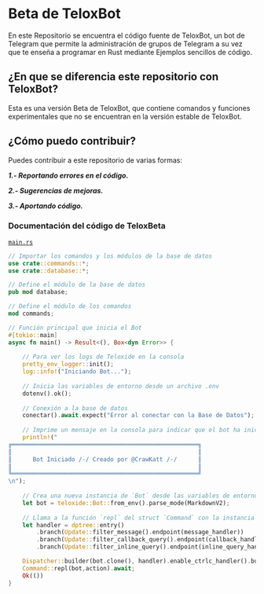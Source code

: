 # Beta de TeloxBot

En este Repositorio se encuentra el código fuente de TeloxBot, un bot de Telegram que permite la administración de grupos de Telegram a su vez que te enseña a programar en Rust mediante
Ejemplos sencillos de código.

## ¿En que se diferencia este repositorio con TeloxBot?

Esta es una versión Beta de TeloxBot, que contiene comandos y funciones experimentales que no se encuentran en la versión estable de TeloxBot.

## ¿Cómo puedo contribuir?
Puedes contribuir a este repositorio de varias formas:

***1.- Reportando errores en el código.***

***2.- Sugerencias de mejoras.***

***3.- Aportando código.***

### Documentación del código de TeloxBeta

[`main.rs`](https://github.com/CrawKatt/TeloxBeta/blob/master/src/main.rs)

```rust
// Importar los comandos y los módulos de la base de datos
use crate::commands::*;
use crate::database::*;

// Define el módulo de la base de datos
pub mod database;

// Define el módulo de los comandos
mod commands;

// Función principal que inicia el Bot
#[tokio::main]
async fn main() -> Result<(), Box<dyn Error>> {
    
    // Para ver los logs de Teloxide en la consola
    pretty_env_logger::init();
    log::info!("Iniciando Bot...");
    
    // Inicia las variables de entorno desde un archivo .env
    dotenv().ok();
    
    // Conexión a la base de datos
    conectar().await.expect("Error al conectar con la Base de Datos");
    
    // Imprime un mensaje en la consola para indicar que el bot ha iniciado
    println!("
╔═════════════════════════════════════════════════════╗
║                                                     ║
║      Bot Iniciado /-/ Creado por @CrawKatt /-/      ║
║                                                     ║
╚═════════════════════════════════════════════════════╝
\n");
    
    // Crea una nueva instancia de `Bot` desde las variables de entorno y establece el modo de análisis de mensajes a MarkdownV2
    let bot = teloxide::Bot::from_env().parse_mode(MarkdownV2);
    
    // Llama a la función `repl` del struct `Command` con la instancia del bot y la función `action`
    let handler = dptree::entry()
        .branch(Update::filter_message().endpoint(message_handler))
        .branch(Update::filter_callback_query().endpoint(callback_handler))
        .branch(Update::filter_inline_query().endpoint(inline_query_handler));

    Dispatcher::builder(bot.clone(), handler).enable_ctrlc_handler().build().dispatch().await;
    Command::repl(bot,action).await;
    Ok(())
}
```